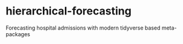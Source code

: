 # hierarchical-forecasting
Forecasting hospital admissions with modern tidyverse based meta-packages
